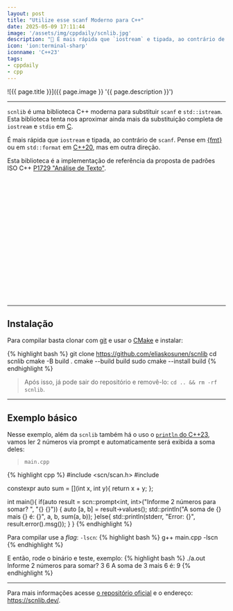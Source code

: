 ```yaml
---
layout: post
title: "Utilize esse scanf Moderno para C++"
date: 2025-05-09 17:11:44
image: '/assets/img/cppdaily/scnlib.jpg'
description: "🚀 É mais rápida que `iostream` e tipada, ao contrário de `scanf`."
icon: 'ion:terminal-sharp'
iconname: 'C++23'
tags:
- cppdaily
- cpp
---
```


![{{ page.title }}]({{ page.image }} '{{ page.description }}')

---

`scnlib` é uma biblioteca C++ moderna para substituir `scanf` e `std::istream`. Esta biblioteca tenta nos aproximar ainda mais da substituição completa de `iostream`
e `stdio` em [C](https://terminalroot.com.br/c).

É mais rápida que `iostream` e tipada, ao contrário de `scanf`. Pense em [{fmt}](https://terminalroot.com.br/2021/12/utilizando-a-fmtlib-para-saidas-formatadas-em-cpp.html) ou em `std::format` em [C++20](https://terminalroot.com.br/cpp), mas em outra direção.

Esta biblioteca é a implementação de referência da proposta de padrões ISO C++ [P1729 "Análise de Texto"](https://wg21.link/p1729).

<!-- SQUARE - GAMES ROOT -->
<script async src="//pagead2.googlesyndication.com/pagead/js/adsbygoogle.js"></script>
<ins class="adsbygoogle"
style="display:inline-block;width:336px;height:280px"
data-ad-client="ca-pub-2838251107855362"
data-ad-slot="5351066970"></ins>
<script>
(adsbygoogle = window.adsbygoogle || []).push({});
</script>

---

## Instalação
Para compilar basta clonar com [git](https://terminalroot.com.br/tags#git) e usar o [CMake](https://terminalroot.com.br/tags#cmake) e instalar:

{% highlight bash %}
git clone https://github.com/eliaskosunen/scnlib
cd scnlib
cmake -B build .
cmake --build build
sudo cmake --install build
{% endhighlight %}
> Após isso, já pode sair do repositório e removê-lo: `cd .. && rm -rf scnlib`.

---

## Exemplo básico
Nesse exemplo, além da `scnlib` também há o uso o [`println` do C++23](https://terminalroot.com.br/2025/04/como-instalar-o-gcc-14-e-usar-o-cpp23.html), vamos ler 2 números via prompt e automaticamente será exibida a soma deles:

> `main.cpp`

{% highlight cpp %}
#include <scn/scan.h>
#include <print> 

constexpr auto sum = [](int x, int y){
  return x + y;
};

int main(){
  if(auto result =
      scn::prompt<int, int>("Informe 2 números para somar? ", "{} {}")) {
    auto [a, b] = result->values();
    std::println("A soma de {} mais {} é: {}", a, b, sum(a, b));
  }else{
    std::println(stderr, "Error: {}", result.error().msg());
  }
}
{% endhighlight %}

Para compilar use a *flag*: `-lscn`:
{% highlight bash %}
g++ main.cpp -lscn
{% endhighlight %}

E então, rode o binário e teste, exemplo:
{% highlight bash %}
./a.out
Informe 2 números para somar? 3 6
A soma de 3 mais 6 é: 9
{% endhighlight %}

---

Para mais informações acesse [o repositório oficial](https://github.com/eliaskosunen/scnlib) e o endereço: <https://scnlib.dev/>.


